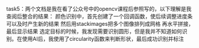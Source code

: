 task5：两个文档是我在看了公众号中的opencv课程后参照写的，以下理解是我查阅后整合的结果： 颜色识别中，首先创建了一个回调函数，使后续调整进度条可以及时产生新的结果 然后用stackimages把多个图像排列成网格 再水平拼接，最后显示结果
选定目标的时候，我发现需要识别圆形，但是我并不知道如何识别。在使用AI后，我使用了circularity函数来判断形状，最后成功识别并标注
